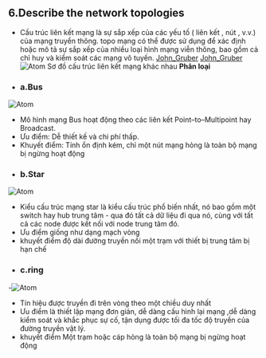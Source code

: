## 6.Describe the network topologies
- Cấu trúc liên kết mạng là sự sắp xếp của các yếu tố ( liên kết , nút , v.v.) của mạng truyền thông.  topo mạng có thể được sử dụng để xác định hoặc mô tả sự sắp xếp của nhiều loại hình mạng viễn thông, bao gồm cả chỉ huy và kiểm soát các mạng vô tuyến.
[John_Gruber](https://en.wikipedia.org/wiki/John_Gruber)
[John_Gruber](https://en.wikipedia.org/wiki/John_Gruber "Markdown Creator")
![Atom](https://upload.wikimedia.org/wikipedia/commons/9/96/NetworkTopologies.png) 
Sơ đồ cấu trúc liên kết mạng khác nhau 
**Phân loại**
- ### a.Bus 
![Atom](https://upload.wikimedia.org/wikipedia/commons/thumb/4/47/BusNetwork.svg/527px-BusNetwork.svg.png) 
- Mô hình mạng Bus hoạt động theo các liên kết Point–to–Multipoint hay Broadcast.
- Ưu điểm: Dễ thiết kế và chi phí thấp.
- Khuyết điểm: Tính ổn định kém, chỉ một nút mạng hỏng là toàn bộ mạng bị ngừng hoạt động
- ### b.Star
![Atom](https://upload.wikimedia.org/wikipedia/commons/thumb/d/d0/StarNetwork.svg/800px-StarNetwork.svg.png)
- Kiểu cấu trúc mạng star là kiểu cấu trúc phổ biến nhất, nó bao gồm một switch hay hub trung tâm - qua đó tất cả dữ liệu đi qua nó, cùng với tất cả các node được kết nối với node trung tâm đó. 
- Ưu điểm giống như dạng mạch vòng 
- khuyết điểm độ dài đường truyền nối một trạm với thiết bị trung tâm bị hạn chế 
- ### c.ring
-![Atom](https://upload.wikimedia.org/wikipedia/commons/thumb/d/db/NetworkTopology-Ring.png/220px-NetworkTopology-Ring.png)
- Tín hiệu được truyền đi trên vòng theo một chiều duy nhất
- Ưu điểm là thiết lập mạng đơn giản, dễ dàng cấu hình lại mạng ,dễ dàng kiểm soát và khắc phục sự cố, tận dụng được tối đa tốc độ truyền của đường truyền vật lý.
- khuyết điểm Một trạm hoặc cáp hỏng là toàn bộ mạng bị ngừng hoạt động